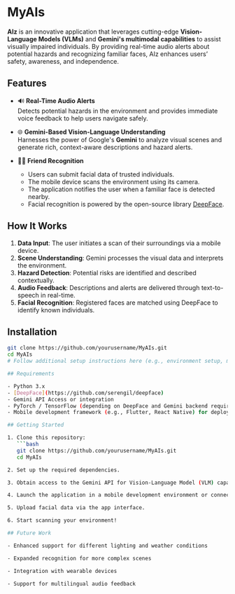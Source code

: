 # MyAIs

**AIz** is an innovative application that leverages cutting-edge **Vision-Language Models (VLMs)** and **Gemini's multimodal capabilities** to assist visually impaired individuals. By providing real-time audio alerts about potential hazards and recognizing familiar faces, AIz enhances users’ safety, awareness, and independence.

## Features

- 🔊 **Real-Time Audio Alerts**  
  Detects potential hazards in the environment and provides immediate voice feedback to help users navigate safely.

- 🌐 **Gemini-Based Vision-Language Understanding**  
  Harnesses the power of Google's **Gemini** to analyze visual scenes and generate rich, context-aware descriptions and hazard alerts.

- 🧍‍♂️ **Friend Recognition**  
  - Users can submit facial data of trusted individuals.  
  - The mobile device scans the environment using its camera.  
  - The application notifies the user when a familiar face is detected nearby.  
  - Facial recognition is powered by the open-source library [DeepFace](https://github.com/serengil/deepface).

## How It Works

1. **Data Input**: The user initiates a scan of their surroundings via a mobile device.
2. **Scene Understanding**: Gemini processes the visual data and interprets the environment.
3. **Hazard Detection**: Potential risks are identified and described contextually.
4. **Audio Feedback**: Descriptions and alerts are delivered through text-to-speech in real-time.
5. **Facial Recognition**: Registered faces are matched using DeepFace to identify known individuals.

## Installation

```bash
git clone https://github.com/yourusername/MyAIs.git
cd MyAIs
# Follow additional setup instructions here (e.g., environment setup, model download, etc.)

## Requirements

- Python 3.x  
- [DeepFace](https://github.com/serengil/deepface)  
- Gemini API Access or integration  
- PyTorch / TensorFlow (depending on DeepFace and Gemini backend requirements)  
- Mobile development framework (e.g., Flutter, React Native) for deployment  

## Getting Started

1. Clone this repository:
   ```bash
   git clone https://github.com/yourusername/MyAIs.git
   cd MyAIs

2. Set up the required dependencies.

3. Obtain access to the Gemini API for Vision-Language Model (VLM) capabilities.

4. Launch the application in a mobile development environment or connect it to a real device.

5. Upload facial data via the app interface.

6. Start scanning your environment!

## Future Work

- Enhanced support for different lighting and weather conditions

- Expanded recognition for more complex scenes

- Integration with wearable devices

- Support for multilingual audio feedback

